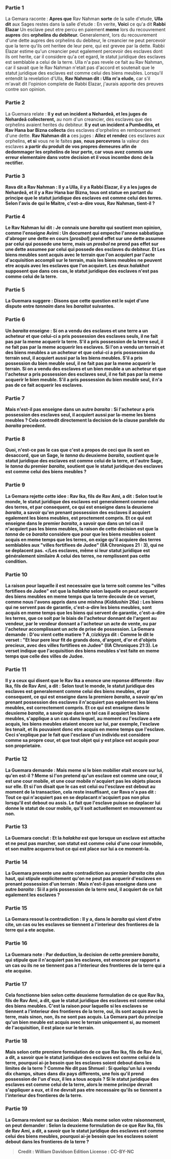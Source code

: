 
### Partie 1
La Gemara raconte : <b>Apres que</b> Rav Nahman <b>sorte</b> de la salle d'etude, <b>Ulla dit</b> aux Sages restes dans la salle d'etude : En verite, <b>Voici</b> ce qu'a dit <b>Rabbi Elazar</b> Un esclave peut etre percu en paiement <b>meme</b> lors du recouvrement <b>aupres</b> des <b>orphelins du debiteur.</b> Generalement, lors du recouvrement d'une dette aupres des orphelins du debiteur, le creancier ne peut percevoir que la terre qu'ils ont heritee de leur pere, qui est grevee par la dette. Rabbi Elazar estime qu'un creancier peut egalement percevoir des esclaves dont ils ont herite, car il considere qu'a cet egard, le statut juridique des esclaves est semblable a celui de la terre. Ulla n'a pas revele ce fait au Rav Nahman, car il savait que le Rav Nahman n'etait pas d'accord et soutenait que le statut juridique des esclaves est comme celui des biens meubles. Lorsqu'il entendit la revelation d'Ulla, <b>Rav Nahman dit : Ulla m'a elude,</b> car s'il m'avait dit l'opinion complete de Rabbi Elazar, j'aurais apporte des preuves contre son opinion.

### Partie 2
La Guemara relate : <b>Il y eut un incident a Nehardeâ, et les juges de Nehardeâ collecterent,</b> au nom d'un creancier, des esclaves que des orphelins avaient herites du debiteur. <b>Il y eut un incident a Pumbedita, et Rav Hana bar Bizna collecta</b> des esclaves d'orphelins en remboursement d'une dette. <b>Rav Nahman dit a</b> ces juges : <b>Allez et rendez</b> ces esclaves aux orphelins, <b>et si</b> vous ne le faites <b>pas</b>, <b>nous percevrons</b> la valeur des esclaves <b>a partir du produit de <b>vos propres demeures</b> afin de dedommager les orphelins de leur perte, car vous avez commis une erreur elementaire dans votre decision et il vous incombe donc de la rectifier.

### Partie 3
<b>Rava dit a Rav Nahman : Il y a Ulla, il y a Rabbi Elazar, il y a les juges de Nehardeâ, et il y a Rav Hana bar Bizna,</b> tous ont statue en partant du principe que le statut juridique des esclaves est comme celui des terres. <b>Selon l'avis de qui</b> <b>le Maitre,</b> c'est-a-dire vous, Rav Nahman, <b>tient-il ?</b>

### Partie 4
Le Rav Nahman lui <b>dit : Je connais une <i>baraita</i></b> qui soutient mon opinion, <b>comme l'enseigne Avimi : Un document qui empeche l'annee sabbatique d'abroger une dette en cours [<i>prosbol</i>] prend effet sur</b> une dette assumee par celui qui possede une <b>terre, mais</b> un <i>prosbol</i> <b>ne prend pas effet sur</b> une dette assumee par celui qui possede des <b>esclaves</b> du debiteur. Et <b>Les biens meubles sont acquis avec le terrain</b> que l'on acquiert par l'acte d'acquisition accompli sur le terrain, <b>mais</b> les biens meubles <b>ne peuvent etre acquis avec les esclaves</b> que l'on acquiert. Les deux <i>halakhot</i> supposent que dans ces cas, le statut juridique des esclaves n'est pas comme celui de la terre.

### Partie 5
La Guemara suggere : <b>Disons</b> que cette question est le <b>sujet</b> d'une dispute entre <b><i>tannaim</i></b> dans les <i>baraitot</i> suivantes.

### Partie 6
Un <i>baraita</i> enseigne : Si <b>on a vendu des esclaves et une terre a</b> un acheteur et que celui-ci <b>a pris possession des esclaves</b> seuls, il <b>ne fait pas</b> par la meme <b>acquerir</b> la <b>terre.</b> S'il a pris possession <b>de la terre</b> seul, il <b>ne fait pas</b> par la meme <b>acquerir</b> les <b>esclaves. </b> Si l'on a vendu <b>un terrain et des biens meubles a</b> un acheteur et que celui-ci <b>a pris possession du terrain</b> seul, il <b>acquiert aussi par la les biens meubles. </b> S'il a pris possession <b>du bien meuble</b> seul, il <b>ne fait pas</b> par la meme <b>acquerir le terrain.</b> Si on a vendu <b>des esclaves et un bien meuble a</b> un acheteur et que l'acheteur <b>a pris possession des esclaves</b> seul, il <b>ne fait pas</b> par la meme <b>acquerir le bien meuble. </b> S'il a pris possession <b>du bien meuble</b> seul, il <b>n'a pas</b> de ce fait <b>acquerir les esclaves.</b>

### Partie 7
<b>Mais n'est-il pas enseigne</b> dans un autre <i>baraita</i> : Si l'acheteur <b>a pris possession des esclaves</b> seul, il <b>acquiert aussi par la-meme les biens meubles ?</b> Cela contredit directement la decision de la clause parallele du <i>baraita</i> precedent.

### Partie 8
<b>Quoi, n'est-ce pas</b> le cas <b>que c'est a propos de ceci</b> que <b>ils sont en desaccord, que</b> un <b>Sage,</b> le <i>tanna</i> du deuxieme <i>baraita</i>, <b>soutient</b> que le statut juridique des <b>esclaves est comme</b> celui de la <b>terre, </b> et l'autre <b>Sage,</b> le <i>tanna</i> du premier <i>baraita</i>, <b>soutient</b> que le statut juridique des <b>esclaves est comme</b> celui des <b>biens meubles ? </b>

### Partie 9
La Gemara rejette cette idee : <b>Rav Ika, fils de Rav Ami, a dit : Selon tout le monde,</b> le statut juridique des <b>esclaves est</b> generalement <b>comme</b> celui des <b>terres, et</b> par consequent, <b>ce qui est enseigne</b> dans la deuxieme <i>baraita</i>, a savoir qu'en prenant possession des esclaves <b>il</b> acquiert egalement <b>les biens meubles, est <b>proctement</b> compris. <b>Et ce qui est enseigne</b> dans le premier <i>baraita</i>, a savoir que dans un tel cas il <b>n'acquiert pas</b> les biens meubles, la raison de cette decision est que la <i>tanna</i> de ce <i>baraita</i> considere que pour que les biens meubles soient acquis en meme temps que les terres, <b>on exige</b> qu'il acquiere des <b>terres semblables aux "villes fortifiees de Judee"</b> (IIA Chroniques 21 : 3), <b>qui ne se deplacent pas. </Les esclaves, même si leur statut juridique est généralement similaire A celui des terres, ne remplissent pas cette condition.

### Partie 10
La raison pour laquelle il est necessaire que la terre soit comme les "villes fortifiees de Judee" est que la <i>halakha</i> selon laquelle on peut acquerir des biens meubles en meme temps que la terre decoule de ce verset, <b>comme nous l'avons appris</b> dans une mishna (<i>Kiddushin</i> 26a) : <b>Les biens qui ne servent pas de garantie,</b> c'est-a-dire les biens meubles, <b>sont acquis en meme temps que les biens qui servent de garantie,</b> c'est-a-dire les terres, que ce soit <b>par le biais</b> de l'acheteur donnant <b>de l'argent</b> au vendeur, par le vendeur donnant a l'acheteur <b>un acte de vente</b>, <b>ou par</b> l'acheteur accomplissant un acte de <b>prise de possession.</b> La Gemara demande : <b>D'ou vient cette matiere</b> ? <b>A¸¤izkiyya dit : Comme le dit le verset : "Et leur pere leur fit de grands dons, d'argent, d'or et d'objets precieux, avec des villes fortifiees en Judee"</b> (IIA Chroniques 21:3). Le verset indique que l'acquisition des biens meubles s'est faite en meme temps que celle des villes de Judee.

### Partie 11
<b>Il y a</b> ceux <b>qui disent</b> que le Rav Ika a enonce une reponse differente : <b>Rav Ika, fils de Rav Ami, a dit : Selon tout le monde,</b> le statut juridique des <b>esclaves est</b> generalement <b>comme</b> celui des <b>biens meubles, et</b> par consequent, <b>ce qui est enseigne</b> dans la premiere <i>baraita</i>, a savoir qu'en prenant possession des esclaves <b>il n'acquiert pas</b> egalement <b>les biens meubles, est <b>correctement</b> compris. <b>Et ce qui est enseigne</b> dans le deuxieme <i>baraita</i>, a savoir que dans un tel cas il <b>acquiert</b> les biens meubles, s'applique a un cas dans lequel, au moment ou l'esclave a ete acquis, les biens meubles etaient <b>encore sur lui,</b> par exemple, l'esclave les tenait, et ils pouvaient donc etre acquis en meme temps que l'esclave. Ceci s'explique par le fait que l'esclave d'un individu est considere comme sa propre cour, et que tout objet qui y est place est acquis pour son proprietaire.

### Partie 12
La Guemara demande : <b>Mais meme si</b> le bien mobilier etait <b>encore sur lui, qu'en est-il ?</b> Meme si l'on pretend qu'un esclave est comme une cour, il <b>est une cour mobile, et une cour mobile n'acquiert pas</b> les objets places sur elle. <b>Et si l'on disait</b> que le cas est celui <b>ou l'esclave est debout</b> au moment de la transaction, cela reste insuffisant, car <b>Rava n'a pas dit : Tout ce qui n'acquiert pas en se deplacant</b> n'acquiert pas non plus</b> lorsqu'il est <b>debout ou assis.</b> Le fait que l'esclave puisse se deplacer lui donne le statut de cour mobile, qu'il soit actuellement en mouvement ou non.

### Partie 13
La Guemara conclut : <b>Et la <i>halakha</i> est</b> que <b>lorsque</b> un esclave est <b>attache</b> et ne peut pas marcher, son statut est comme celui d'une cour immobile, et son maitre acquerra tout ce qui est place sur lui a ce moment-la.

### Partie 14
La Guemara presente une autre contradiction au premier <i>baraita</i> cite plus haut, qui stipule explicitement qu'on ne peut pas acquerir d'esclaves en prenant possession d'un terrain : <b>Mais n'est-il pas enseigne</b> dans une autre <i>baraita</i> : Si <b>il a pris possession de la terre</b> seul, il <b>acquiert</b> de ce fait egalement les <b>esclaves ?</b>

### Partie 15
La Gemara resout la contradiction : <b>Il y a,</b> dans le <i>baraita</i> qui vient d'etre cite, un cas <b>ou</b> les esclaves <b>se tiennent a l'interieur</b> des frontieres de la terre qui a ete acquise.

### Partie 16
La Guemara note : <b>Par deduction,</b> la decision de <b>cette</b> premiere <i>baraita</i>, qui stipule que <b>il n'acquiert pas</b> les esclaves, est enoncee par rapport a un cas <b>ou ils ne se tiennent pas a l'interieur</b> des frontieres de la terre qui a ete acquise.

### Partie 17
<b>Cela fonctionne bien selon cette</b> deuxieme <b>formulation de</b> ce que <b>Rav Ika, fils de Rav Ami, a dit,</b> que le statut juridique des <b>esclaves est comme</b> celui des <b>biens meubles. C'est</b> la raison pour laquelle <b>si les esclaves <b>se tiennent a l'interieur</b> des frontieres de la terre, <b>oui,</b> ils sont acquis avec la terre, mais <b>sinon, non,</b> ils ne sont pas acquis. La Gemara part du principe qu'un bien meuble est acquis avec le terrain uniquement si, au moment de l'acquisition, il est place sur le terrain.

### Partie 18
<b>Mais selon cette</b> premiere <b>formulation</b> de ce que Rav Ika, fils de Rav Ami, <b>a dit, a savoir que</b> le statut juridique des <b>esclaves est comme</b> celui de la <b>terre, pourquoi ai-je</b> besoin que les esclaves soient <b>debout</b> dans les limites de la terre ? Comme <b>Ne dit pas Shmuel :</b> Si quelqu'un <b>lui a vendu dix champs,</b> situes <b>dans dix</b> pays differents, une fois qu'il prend possession de l'un d'eux, il les a tous acquis ?</b> Si le statut juridique des esclaves est comme celui de la terre, alors le meme principe devrait s'appliquer a eux, et il ne devrait pas etre necessaire qu'ils se tiennent a l'interieur des frontieres de la terre.

### Partie 19
La Gemara revient sur sa decision : <b>Mais</b> meme <b>selon votre raisonnement,</b> on peut demander : <b>Selon</b> la deuxieme <b>formulation de</b> ce que Rav Ika, fils de Rav Ami, <b>a dit, a savoir que</b> le statut juridique des <b>esclaves est comme</b> celui des <b>biens meubles, pourquoi ai-je</b> besoin que les esclaves soient <b>debout</b> dans les frontieres de la terre ?

>Credit : William Davidson Edition
>License : CC-BY-NC